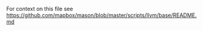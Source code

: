 For context on this file see https://github.com/mapbox/mason/blob/master/scripts/llvm/base/README.md

